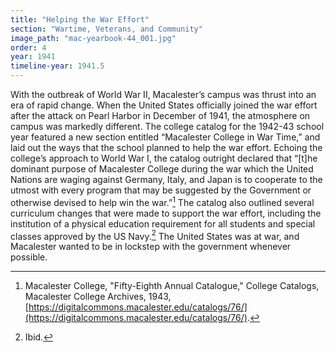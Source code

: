 ```yaml
---
title: "Helping the War Effort"
section: "Wartime, Veterans, and Community"
image_path: "mac-yearbook-44_001.jpg"
order: 4
year: 1941
timeline-year: 1941.5
---
```


With the outbreak of World War II, Macalester’s campus was thrust into an era of rapid change. When the United States officially joined the war effort after the attack on Pearl Harbor in December of 1941, the atmosphere on campus was markedly different. The college catalog for the 1942-43 school year featured a new section entitled “Macalester College in War Time,” and laid out the ways that the school planned to help the war effort. Echoing the college’s approach to World War I, the catalog outright declared that “[t]he dominant purpose of Macalester College during the war which the United Nations are waging against Germany, Italy, and Japan is to cooperate to the utmost with every program that may be suggested by the Government or otherwise devised to help win the war.”[^1] The catalog also outlined several curriculum changes that were made to support the war effort, including the institution of a physical education requirement for all students and special classes approved by the US Navy.[^2] The United States was at war, and Macalester wanted to be in lockstep with the government whenever possible. 

[^1]:
     Macalester College, "Fifty-Eighth Annual Catalogue," College Catalogs, Macalester College Archives, 1943, [https://digitalcommons.macalester.edu/catalogs/76/](https://digitalcommons.macalester.edu/catalogs/76/).

[^2]:
     Ibid.

